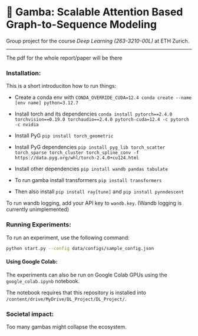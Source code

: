 # 🦐 Gamba: Scalable Attention Based Graph-to-Sequence Modeling

Group project for the course _Deep Learning (263-3210-00L)_ at ETH Zurich.
___

The pdf for the whole report/paper will be there

### Installation:
This is a short introduciton how to run things:

* Create a conda env with `CONDA_OVERRIDE_CUDA=12.4 conda create --name [env name] python=3.12.7`
* Install torch and its dependencies `conda install pytorch==2.4.0 torchvision==0.19.0 torchaudio==2.4.0 pytorch-cuda=12.4 -c pytorch -c nvidia`
* Install PyG `pip install torch_geometric`
* Install PyG dependencies `pip install pyg_lib torch_scatter torch_sparse torch_cluster torch_spline_conv -f https://data.pyg.org/whl/torch-2.4.0+cu124.html`
* Install other dependencies `pip install wandb pandas tabulate`


* To run gamba install transformers `pip install transformers`

* Then also install `pip install ray[tune]` and `pip install pynndescent`

To run wandb logging, add your API key to `wandb.key`. (Wandb logging is currently unimplemented)

### Running Experiments:
To run an experiment, use the following command:

```bash
python start.py --config data/configs/sample_config.json
```

#### Using Google Colab:

The experiments can also be run on Google Colab GPUs using the `google_colab.ipynb` notebook. 

The notebook requires that this repository is installed into `/content/drive/MyDrive/DL_Project/DL_Project/`.

### Societal impact:
Too many gambas might collapse the ecosystem.